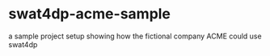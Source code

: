 # swat4dp-acme-sample
a sample project setup showing how the fictional company ACME could use swat4dp
